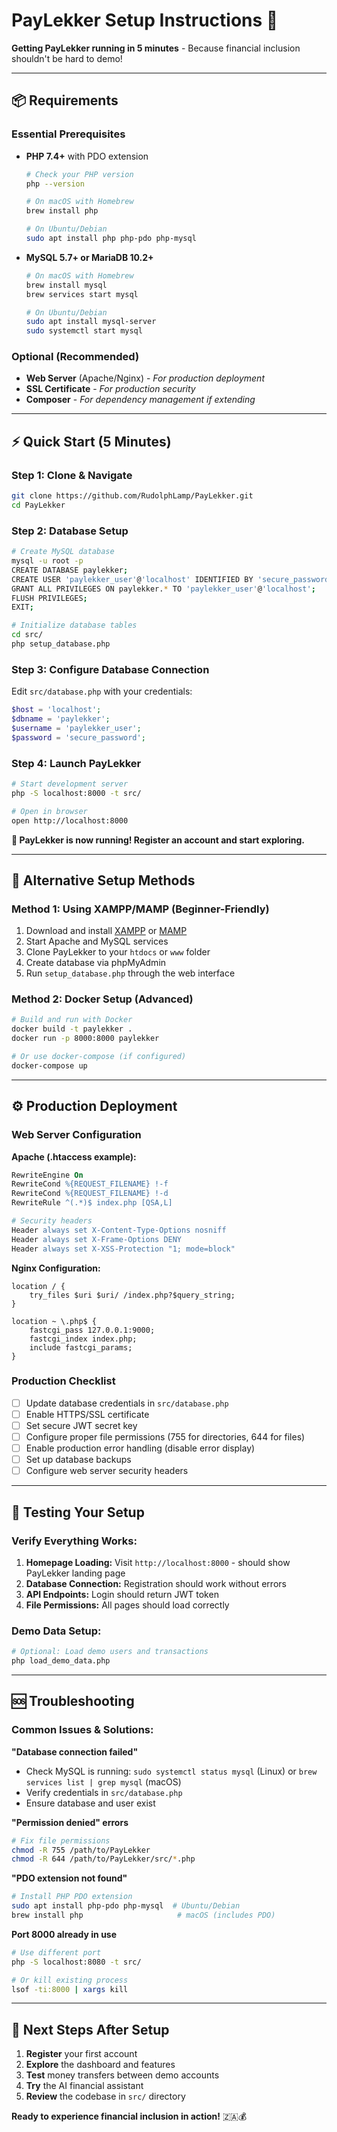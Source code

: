 # PayLekker Setup Instructions 🚀

**Getting PayLekker running in 5 minutes** - Because financial inclusion shouldn't be hard to demo!

---

## 📦 Requirements

### **Essential Prerequisites**
- **PHP 7.4+** with PDO extension
  ```bash
  # Check your PHP version
  php --version
  
  # On macOS with Homebrew
  brew install php
  
  # On Ubuntu/Debian
  sudo apt install php php-pdo php-mysql
  ```

- **MySQL 5.7+ or MariaDB 10.2+**
  ```bash
  # On macOS with Homebrew
  brew install mysql
  brew services start mysql
  
  # On Ubuntu/Debian
  sudo apt install mysql-server
  sudo systemctl start mysql
  ```

### **Optional (Recommended)**
- **Web Server** (Apache/Nginx) - *For production deployment*
- **SSL Certificate** - *For production security*
- **Composer** - *For dependency management if extending*

---

## ⚡ Quick Start (5 Minutes)

### **Step 1: Clone & Navigate**
```bash
git clone https://github.com/RudolphLamp/PayLekker.git
cd PayLekker
```

### **Step 2: Database Setup**
```bash
# Create MySQL database
mysql -u root -p
CREATE DATABASE paylekker;
CREATE USER 'paylekker_user'@'localhost' IDENTIFIED BY 'secure_password';
GRANT ALL PRIVILEGES ON paylekker.* TO 'paylekker_user'@'localhost';
FLUSH PRIVILEGES;
EXIT;

# Initialize database tables
cd src/
php setup_database.php
```

### **Step 3: Configure Database Connection**
Edit `src/database.php` with your credentials:
```php
$host = 'localhost';
$dbname = 'paylekker';
$username = 'paylekker_user';
$password = 'secure_password';
```

### **Step 4: Launch PayLekker**
```bash
# Start development server
php -S localhost:8000 -t src/

# Open in browser
open http://localhost:8000
```

**🎉 PayLekker is now running! Register an account and start exploring.**

---

## 🔧 Alternative Setup Methods

### **Method 1: Using XAMPP/MAMP (Beginner-Friendly)**
1. Download and install [XAMPP](https://www.apachefriends.org/) or [MAMP](https://www.mamp.info/)
2. Start Apache and MySQL services
3. Clone PayLekker to your `htdocs` or `www` folder
4. Create database via phpMyAdmin
5. Run `setup_database.php` through the web interface

### **Method 2: Docker Setup (Advanced)**
```bash
# Build and run with Docker
docker build -t paylekker .
docker run -p 8000:8000 paylekker

# Or use docker-compose (if configured)
docker-compose up
```

---

## ⚙️ Production Deployment

### **Web Server Configuration**

**Apache (.htaccess example):**
```apache
RewriteEngine On
RewriteCond %{REQUEST_FILENAME} !-f
RewriteCond %{REQUEST_FILENAME} !-d
RewriteRule ^(.*)$ index.php [QSA,L]

# Security headers
Header always set X-Content-Type-Options nosniff
Header always set X-Frame-Options DENY
Header always set X-XSS-Protection "1; mode=block"
```

**Nginx Configuration:**
```nginx
location / {
    try_files $uri $uri/ /index.php?$query_string;
}

location ~ \.php$ {
    fastcgi_pass 127.0.0.1:9000;
    fastcgi_index index.php;
    include fastcgi_params;
}
```

### **Production Checklist**
- [ ] Update database credentials in `src/database.php`
- [ ] Enable HTTPS/SSL certificate
- [ ] Set secure JWT secret key
- [ ] Configure proper file permissions (755 for directories, 644 for files)
- [ ] Enable production error handling (disable error display)
- [ ] Set up database backups
- [ ] Configure web server security headers

---

## 🧪 Testing Your Setup

### **Verify Everything Works:**
1. **Homepage Loading:** Visit `http://localhost:8000` - should show PayLekker landing page
2. **Database Connection:** Registration should work without errors
3. **API Endpoints:** Login should return JWT token
4. **File Permissions:** All pages should load correctly

### **Demo Data Setup:**
```bash
# Optional: Load demo users and transactions
php load_demo_data.php
```

---

## 🆘 Troubleshooting

### **Common Issues & Solutions:**

**"Database connection failed"**
- Check MySQL is running: `sudo systemctl status mysql` (Linux) or `brew services list | grep mysql` (macOS)
- Verify credentials in `src/database.php`
- Ensure database and user exist

**"Permission denied" errors**
```bash
# Fix file permissions
chmod -R 755 /path/to/PayLekker
chmod -R 644 /path/to/PayLekker/src/*.php
```

**"PDO extension not found"**
```bash
# Install PHP PDO extension
sudo apt install php-pdo php-mysql  # Ubuntu/Debian
brew install php                     # macOS (includes PDO)
```

**Port 8000 already in use**
```bash
# Use different port
php -S localhost:8080 -t src/

# Or kill existing process
lsof -ti:8000 | xargs kill
```

---

## 🎯 Next Steps After Setup

1. **Register** your first account
2. **Explore** the dashboard and features
3. **Test** money transfers between demo accounts
4. **Try** the AI financial assistant
5. **Review** the codebase in `src/` directory

**Ready to experience financial inclusion in action!** 🇿🇦💰
